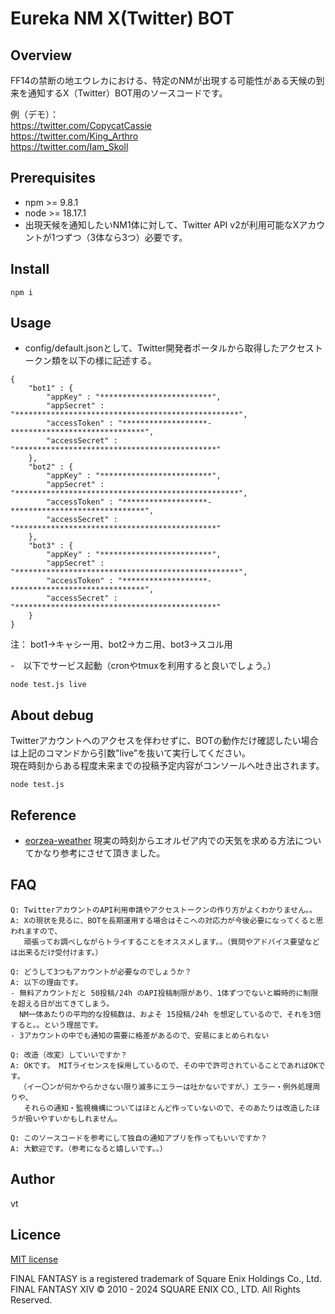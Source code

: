 # Eureka NM X(Twitter) BOT

## Overview
FF14の禁断の地エウレカにおける、特定のNMが出現する可能性がある天候の到来を通知するX（Twitter）BOT用のソースコードです。  

例（デモ）：  
https://twitter.com/CopycatCassie  
https://twitter.com/King_Arthro  
https://twitter.com/Iam_Skoll  

## Prerequisites
- npm >= 9.8.1
- node >= 18.17.1
- 出現天候を通知したいNM1体に対して、Twitter API v2が利用可能なXアカウントが1つずつ（3体なら3つ）必要です。

## Install
```
npm i
```

## Usage
- config/default.jsonとして、Twitter開発者ポータルから取得したアクセストークン類を以下の様に記述する。
```
{
	"bot1" : {
		"appKey" : "*************************",
		"appSecret" : "**************************************************",
		"accessToken" : "*******************-******************************",
		"accessSecret" : "*********************************************"
	},
	"bot2" : {
		"appKey" : "*************************",
		"appSecret" : "**************************************************",
		"accessToken" : "*******************-******************************",
		"accessSecret" : "*********************************************"
	},
	"bot3" : {
		"appKey" : "*************************",
		"appSecret" : "**************************************************",
		"accessToken" : "*******************-******************************",
		"accessSecret" : "*********************************************"
	}
}
```
注： bot1->キャシー用、bot2->カニ用、bot3->スコル用

-　以下でサービス起動（cronやtmuxを利用すると良いでしょう。）
```
node test.js live
```

## About debug
Twitterアカウントへのアクセスを伴わせずに、BOTの動作だけ確認したい場合は上記のコマンドから引数"live"を抜いて実行してください。  
現在時刻からある程度未来までの投稿予定内容がコンソールへ吐き出されます。  

```
node test.js
```

## Reference
- [eorzea-weather](https://github.com/eorzea-weather/node-eorzea-weather/)
現実の時刻からエオルゼア内での天気を求める方法についてかなり参考にさせて頂きました。

## FAQ
```
Q: TwitterアカウントのAPI利用申請やアクセストークンの作り方がよくわかりません。。  
A: Xの現状を見るに、BOTを長期運用する場合はそこへの対応力が今後必要になってくると思われますので、
   頑張ってお調べしながらトライすることをオススメします。。（質問やアドバイス要望などは出来るだけ受付けます。）  

Q: どうして3つもアカウントが必要なのでしょうか？  
A: 以下の理由です。  
- 無料アカウントだと 50投稿/24h のAPI投稿制限があり、1体ずつでないと瞬時的に制限を超える日が出てきてしまう。  
  NM一体あたりの平均的な投稿数は、およそ 15投稿/24h を想定しているので、それを3倍すると。。という理屈です。  
- 3アカウントの中でも通知の需要に格差があるので、安易にまとめられない  

Q: 改造（改変）していいですか？  
A: OKです。 MITライセンスを採用しているので、その中で許可されていることであればOKです。
  （イー〇ンが何かやらかさない限り滅多にエラーは吐かないですが、）エラー・例外処理周りや、
   それらの通知・監視機構についてはほとんど作っていないので、そのあたりは改造したほうが扱いやすいかもしれません。

Q: このソースコードを参考にして独自の通知アプリを作ってもいいですか？  
A: 大歓迎です。（参考になると嬉しいです。。）
```

## Author
vt

## Licence
[MIT license](https://github.com/vtvtvtvtvtvtvtvtvtvt/NMbot/blob/master/LICENSE)  

FINAL FANTASY is a registered trademark of Square Enix Holdings Co., Ltd.  
FINAL FANTASY XIV © 2010 - 2024 SQUARE ENIX CO., LTD. All Rights Reserved.
